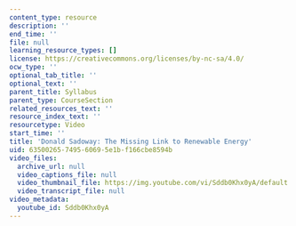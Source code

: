 ```yaml
---
content_type: resource
description: ''
end_time: ''
file: null
learning_resource_types: []
license: https://creativecommons.org/licenses/by-nc-sa/4.0/
ocw_type: ''
optional_tab_title: ''
optional_text: ''
parent_title: Syllabus
parent_type: CourseSection
related_resources_text: ''
resource_index_text: ''
resourcetype: Video
start_time: ''
title: 'Donald Sadoway: The Missing Link to Renewable Energy'
uid: 63500265-7495-6069-5e1b-f166cbe8594b
video_files:
  archive_url: null
  video_captions_file: null
  video_thumbnail_file: https://img.youtube.com/vi/Sddb0Khx0yA/default.jpg
  video_transcript_file: null
video_metadata:
  youtube_id: Sddb0Khx0yA
---
```


